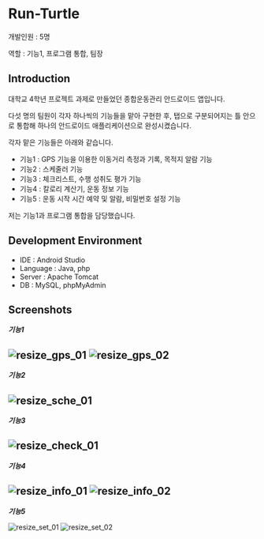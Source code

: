 # Run-Turtle
개발인원 : 5명

역할 : 기능1, 프로그램 통합, 팀장
## Introduction
대학교 4학년 프로젝트 과제로 만들었던 종합운동관리 안드로이드 앱입니다.

다섯 명의 팀원이 각자 하나씩의 기능들을 맡아 구현한 후, 탭으로 구분되어지는 틀 안으로 통합해 하나의 안드로이드 애플리케이션으로 완성시켰습니다.

각자 맡은 기능들은 아래와 같습니다.

- 기능1 : GPS 기능을 이용한 이동거리 측정과 기록, 목적지 알람 기능
- 기능2 : 스케줄러 기능
- 기능3 : 체크리스트, 수행 성취도 평가 기능 
- 기능4 : 칼로리 계산기, 운동 정보 기능
- 기능5 : 운동 시작 시간 예약 및 알람, 비밀번호 설정 기능

저는 기능1과 프로그램 통합을 담당했습니다.

## Development Environment
- IDE : Android Studio
- Language : Java, php
- Server : Apache Tomcat 
- DB : MySQL, phpMyAdmin

## Screenshots
***기능1***

![resize_gps_01](https://user-images.githubusercontent.com/45503931/56084470-5fe88c00-5e6e-11e9-82a9-72c0155519ac.png)
![resize_gps_02](https://user-images.githubusercontent.com/45503931/56084471-5fe88c00-5e6e-11e9-9c84-e86e15abcca6.png)
---
***기능2***

![resize_sche_01](https://user-images.githubusercontent.com/45503931/56084474-60812280-5e6e-11e9-93a1-c879df3d7897.png)
---
***기능3***

![resize_check_01](https://user-images.githubusercontent.com/45503931/56084497-a211cd80-5e6e-11e9-8f05-8a712bdcf8ae.png)
---
***기능4***

![resize_info_01](https://user-images.githubusercontent.com/45503931/56084472-5fe88c00-5e6e-11e9-94e0-a9474d6d407c.png)
![resize_info_02](https://user-images.githubusercontent.com/45503931/56084473-60812280-5e6e-11e9-98ee-e8b0a4854db3.png)
---
***기능5***

![resize_set_01](https://user-images.githubusercontent.com/45503931/56084475-60812280-5e6e-11e9-8245-3c1dd48e8623.png)
![resize_set_02](https://user-images.githubusercontent.com/45503931/56084477-60812280-5e6e-11e9-9746-6dcf75693b80.png)
